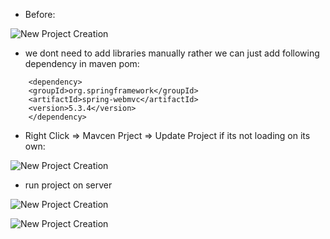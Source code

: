 
- Before: 

![New Project Creation](../images/mvc/1.4_Spring_dependency_1.jpg)


- we dont need to add libraries  manually rather we can just add following dependency in maven pom: 

```text
    <dependency>
    <groupId>org.springframework</groupId>
    <artifactId>spring-webmvc</artifactId>
    <version>5.3.4</version>
    </dependency>
```

- Right Click => Mavcen Prject => Update Project if its not loading on its own: 

![New Project Creation](../images/mvc/1.4_Spring_dependency_2.jpg)

- run project on server

![New Project Creation](../images/mvc/1.4_Spring_dependency_3.jpg)


![New Project Creation](../images/mvc/1.4_Spring_dependency_4.jpg)